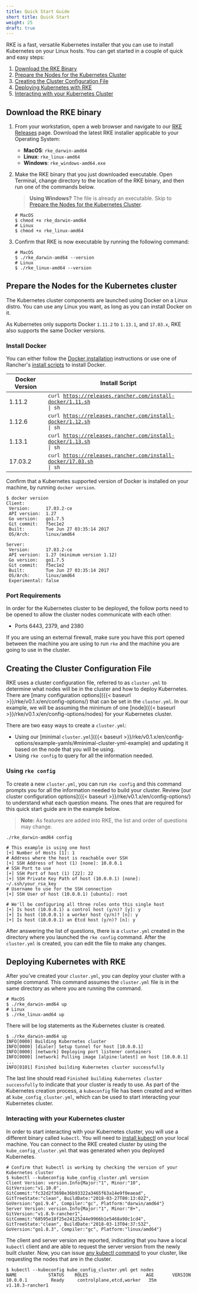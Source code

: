 ```yaml
---
title: Quick Start Guide
short title: Quick Start
weight: 25
draft: true
---
```


RKE is a fast, versatile Kubernetes installer that you can use to install Kubernetes on your Linux hosts. You can get started in a couple of quick and easy steps:

1. [Download the RKE Binary](#download-the-rke-bindary)
2. [Prepare the Nodes for the Kubernetes Cluster](#prepare-the-nodes-for-the-kubernetes-cluster)
3. [Creating the Cluster Configuration File](#creating-the-cluster-configuration-file)
4. [Deploying Kubernetes with RKE](#deploying-kubernetes-with-rke)
5. [Interacting with your Kubernetes Cluster](#interacting-with-your-kubernetes-cluster)

## Download the RKE binary

1. From your workstation, open a web browser and navigate to our [RKE Releases](https://github.com/rancher/rke/releases/latest) page. Download the latest RKE installer applicable to your Operating System:

    - **MacOS**: `rke_darwin-amd64`
    - **Linux**: `rke_linux-amd64`
    - **Windows**: `rke_windows-amd64.exe`

2. Make the RKE binary that you just downloaded executable. Open Terminal, change directory to the location of the RKE binary, and then run one of the commands below.

    >**Using Windows?**
    >The file is already an executable. Skip to [Prepare the Nodes for the Kubernetes Cluster](#prepare-the-nodes-for-the-kubernetes-cluster).

    ```
    # MacOS
    $ chmod +x rke_darwin-amd64
    # Linux
    $ chmod +x rke_linux-amd64
    ```

3.  Confirm that RKE is now executable by running the following command:

    ```
    # MacOS
    $ ./rke_darwin-amd64 --version
    # Linux
    $ ./rke_linux-amd64 --version
    ```

## Prepare the Nodes for the Kubernetes cluster

The Kubernetes cluster components are launched using Docker on a Linux distro. You can use any Linux you want, as long as you can install Docker on it.

As Kubernetes only supports  Docker `1.11.2` to `1.13.1`, and `17.03.x`, RKE also supports the same Docker versions.

### Install Docker

You can either follow the [Docker installation](https://docs.docker.com/install/) instructions or use one of Rancher's [install scripts](https://github.com/rancher/install-docker) to install Docker.

Docker Version   | Install Script |
----------|------------------
1.11.2  |  <code>curl https://releases.rancher.com/install-docker/1.11.sh &#124; sh</code> |
1.12.6  |  <code>curl https://releases.rancher.com/install-docker/1.12.sh &#124; sh</code> |
1.13.1  | <code>curl https://releases.rancher.com/install-docker/1.13.sh &#124; sh</code> |
17.03.2 |  <code>curl https://releases.rancher.com/install-docker/17.03.sh &#124; sh</code> |

Confirm that a Kubernetes supported version of Docker is installed on your machine, by running  `docker version`.

```
$ docker version
Client:
 Version:      17.03.2-ce
 API version:  1.27
 Go version:   go1.7.5
 Git commit:   f5ec1e2
 Built:        Tue Jun 27 03:35:14 2017
 OS/Arch:      linux/amd64

Server:
 Version:      17.03.2-ce
 API version:  1.27 (minimum version 1.12)
 Go version:   go1.7.5
 Git commit:   f5ec1e2
 Built:        Tue Jun 27 03:35:14 2017
 OS/Arch:      linux/amd64
 Experimental: false
```

### Port Requirements

In order for the Kubernetes cluster to be deployed, the follow ports need to be opened to allow the cluster nodes communicate with each other:

- Ports 6443, 2379, and 2380

If you are using an external firewall, make sure you have this port opened between the machine you are using to run `rke` and the machine you are going to use in the cluster.

## Creating the Cluster Configuration File

RKE uses a cluster configuration file, referred to as `cluster.yml` to determine what nodes will be in the cluster and how to deploy Kubernetes. There are [many configuration options]({{< baseurl >}}/rke/v0.1.x/en/config-options/) that can be set in the `cluster.yml`. In our example, we will be assuming the minimum of one [node]({{< baseurl >}}/rke/v0.1.x/en/config-options/nodes) for your Kubernetes cluster.

There are two easy ways to create a `cluster.yml`:

- Using our [minimal `cluster.yml`]({{< baseurl >}}/rke/v0.1.x/en/config-options/example-yamls/#minimal-cluster-yml-example) and updating it based on the node that you will be using.
- Using `rke config` to query for all the information needed.

### Using `rke config`

To create a new `cluster.yml`, you can run `rke config` and this command prompts you for all the information needed to build your cluster. Review [our cluster configuration options]({{< baseurl >}}/rke/v0.1.x/en/config-options/) to understand what each question means. The ones that are required for this quick start guide are in the example below.

> **Note:** As features are added into RKE, the list and order of questions may change.

```
./rke_darwin-amd64 config

# This example is using one host
[+] Number of Hosts [1]: 1
# Address where the host is reachable over SSH
[+] SSH Address of host (1) [none]: 10.0.0.1
# SSH Port to use
[+] SSH Port of host (1) [22]: 22
[+] SSH Private Key Path of host (10.0.0.1) [none]:  ~/.ssh/your_rsa_key
# Username to use for the SSH connection
[+] SSH User of host (10.0.0.1) [ubuntu]: root

# We'll be configuring all three roles onto this single host
[+] Is host (10.0.0.1) a control host (y/n)? [y]: y
[+] Is host (10.0.0.1) a worker host (y/n)? [n]: y
[+] Is host (10.0.0.1) an Etcd host (y/n)? [n]: y
```

After answering the list of questions, there is a `cluster.yml` created in the directory where you launched the `rke config` command. After the `cluster.yml` is created, you can edit the file to make any changes.

## Deploying Kubernetes with RKE

After you've created your `cluster.yml`, you can deploy your cluster with a simple command. This command assumes the `cluster.yml` file is in the same directory as where you are running the command.

```
# MacOS
$ ./rke_darwin-amd64 up
# Linux
$ ./rke_linux-amd64 up
```

There will be log statements as the Kubernetes cluster is created.

```
$ ./rke_darwin-amd64 up
INFO[0000] Building Kubernetes cluster
INFO[0000] [dialer] Setup tunnel for host [10.0.0.1]
INFO[0000] [network] Deploying port listener containers
INFO[0000] [network] Pulling image [alpine:latest] on host [10.0.0.1]
...
INFO[0101] Finished building Kubernetes cluster successfully
```

The last line should read `Finished building Kubernetes cluster successfully` to indicate that your cluster is ready to use. As part of the Kubernetes creation process, a `kubeconfig` file has been created and written at `kube_config_cluster.yml`, which can be used to start interacting your Kubernetes cluster.

### Interacting with your Kubernetes cluster

In order to start interacting with your Kubernetes cluster, you will use a different binary called `kubectl`. You will need to [install kubectl](https://kubernetes.io/docs/tasks/tools/install-kubectl/) on your local machine. You can connect to the RKE created cluster by using the `kube_config_cluster.yml` that was generated when you deployed Kubernetes.

```
# Confirm that kubectl is working by checking the version of your Kubernetes cluster
$ kubectl --kubeconfig kube_config_cluster.yml version
Client Version: version.Info{Major:"1", Minor:"10", GitVersion:"v1.10.0", GitCommit:"fc32d2f3698e36b93322a3465f63a14e9f0eaead", GitTreeState:"clean", BuildDate:"2018-03-27T00:13:02Z", GoVersion:"go1.9.4", Compiler:"gc", Platform:"darwin/amd64"}
Server Version: version.Info{Major:"1", Minor:"8+", GitVersion:"v1.8.9-rancher1", GitCommit:"68595e18f25e24125244e9966b1e5468a98c1cd4", GitTreeState:"clean", BuildDate:"2018-03-13T04:37:53Z", GoVersion:"go1.8.3", Compiler:"gc", Platform:"linux/amd64"}
```

The client and server version are reported, indicating that you have a local `kubectl` client and are able to request the server version from the newly built cluster. Now, you can issue [any kubectl command](https://kubernetes.io/docs/reference/kubectl/kubectl/) to your cluster, like requesting the nodes that are in the cluster.

```
$ kubectl --kubeconfig kube_config_cluster.yml get nodes
NAME            STATUS    ROLES                      AGE       VERSION
10.0.0.1         Ready     controlplane,etcd,worker   35m       v1.10.3-rancher1
```
